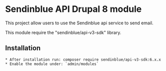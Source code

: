 # Sendinblue API Drupal 8 module

This project allow users to use the Sendinblue api service to send email.

This module require the "sendinblue/api-v3-sdk" library.

## Installation
    * After installation run: composer require sendinblue/api-v3-sdk:6.x.x
    * Enable the module under: `admin/modules`
